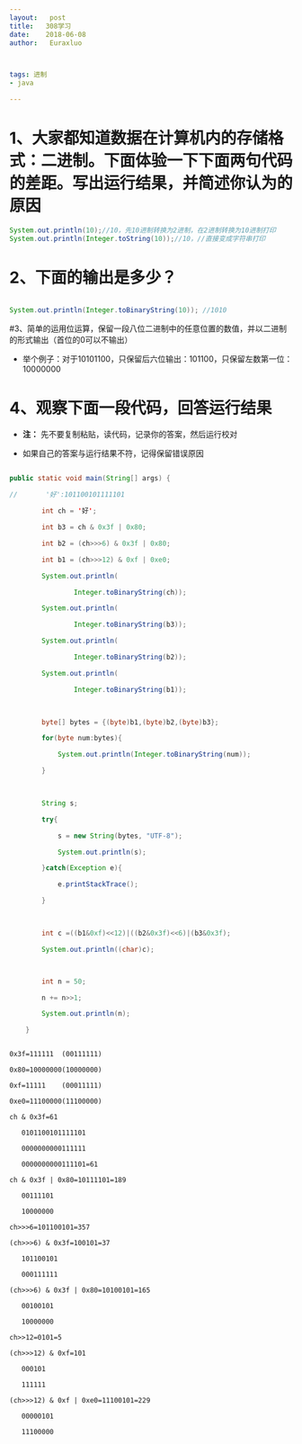 ```yaml
---
layout:   post          
title:   308学习        
date:    2018-06-08      
author:   Euraxluo           



tags: 进制
- java

---
```

# 1、大家都知道数据在计算机内的存储格式：二进制。下面体验一下下面两句代码的差距。写出运行结果，并简述你认为的原因
```java
System.out.println(10);//10，先10进制转换为2进制，在2进制转换为10进制打印
System.out.println(Integer.toString(10));//10，//直接变成字符串打印

```



# 2、下面的输出是多少？

```java

System.out.println(Integer.toBinaryString(10)); //1010

```



#3、简单的运用位运算，保留一段八位二进制中的任意位置的数值，并以二进制的形式输出（首位的0可以不输出）

+ 举个例子：对于10101100，只保留后六位输出：101100，只保留左数第一位：10000000



# 4、观察下面一段代码，回答运行结果

+ **注：** 先不要复制粘贴，读代码，记录你的答案，然后运行校对

+ 如果自己的答案与运行结果不符，记得保留错误原因

```java

public static void main(String[] args) {

//       '好':101100101111101

        int ch = '好';

        int b3 = ch & 0x3f | 0x80;

        int b2 = (ch>>>6) & 0x3f | 0x80;

        int b1 = (ch>>>12) & 0xf | 0xe0;

        System.out.println(

                Integer.toBinaryString(ch));

        System.out.println(

                Integer.toBinaryString(b3));

        System.out.println(

                Integer.toBinaryString(b2));

        System.out.println(

                Integer.toBinaryString(b1));

                

        byte[] bytes = {(byte)b1,(byte)b2,(byte)b3};

        for(byte num:bytes){

            System.out.println(Integer.toBinaryString(num));

        }

        

        String s;

        try{

            s = new String(bytes, "UTF-8");

            System.out.println(s);

        }catch(Exception e){

            e.printStackTrace();

        }

        

        int c =((b1&0xf)<<12)|((b2&0x3f)<<6)|(b3&0x3f);

        System.out.println((char)c);



        int n = 50;

        n += n>>1;

        System.out.println(n);

    }

```

```

0x3f=111111  (00111111)

0x80=10000000(10000000)

0xf=11111    (00011111)

0xe0=11100000(11100000)

ch & 0x3f=61

   0101100101111101

   0000000000111111

   0000000000111101=61

ch & 0x3f | 0x80=10111101=189

   00111101

   10000000

ch>>>6=101100101=357

(ch>>>6) & 0x3f=100101=37

   101100101

   000111111

(ch>>>6) & 0x3f | 0x80=10100101=165

   00100101

   10000000

ch>>12=0101=5

(ch>>>12) & 0xf=101

   000101

   111111 

(ch>>>12) & 0xf | 0xe0=11100101=229

   00000101

   11100000



```

